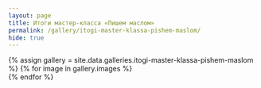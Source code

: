 ```yaml
---
layout: page
title: Итоги мастер-класса «Пишем маслом»
permalink: /gallery/itogi-master-klassa-pishem-maslom/
hide: true
---
```

<div class="gallery js-photoswipe-gallery -inner">
  	{% assign gallery = site.data.galleries.itogi-master-klassa-pishem-maslom %}
  		{% for image in gallery.images %}
		  	<div class="gallery__item">
		  		<a href="{{ site.baseurl }}/img/{{page.permalink}}/{{image.name}}">
		  			<img src="{{ site.baseurl }}/img/{{page.permalink}}/{{image.name}}" alt="">
		  		</a>
		  	</div>
		{% endfor %}
</div>
